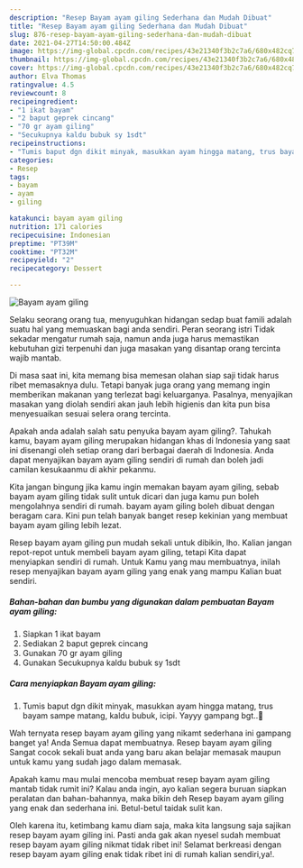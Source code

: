 ```yaml
---
description: "Resep Bayam ayam giling Sederhana dan Mudah Dibuat"
title: "Resep Bayam ayam giling Sederhana dan Mudah Dibuat"
slug: 876-resep-bayam-ayam-giling-sederhana-dan-mudah-dibuat
date: 2021-04-27T14:50:00.484Z
image: https://img-global.cpcdn.com/recipes/43e21340f3b2c7a6/680x482cq70/bayam-ayam-giling-foto-resep-utama.jpg
thumbnail: https://img-global.cpcdn.com/recipes/43e21340f3b2c7a6/680x482cq70/bayam-ayam-giling-foto-resep-utama.jpg
cover: https://img-global.cpcdn.com/recipes/43e21340f3b2c7a6/680x482cq70/bayam-ayam-giling-foto-resep-utama.jpg
author: Elva Thomas
ratingvalue: 4.5
reviewcount: 8
recipeingredient:
- "1 ikat bayam"
- "2 baput geprek cincang"
- "70 gr ayam giling"
- "Secukupnya kaldu bubuk sy 1sdt"
recipeinstructions:
- "Tumis baput dgn dikit minyak, masukkan ayam hingga matang, trus bayam sampe matang, kaldu bubuk, icipi. Yayyy gampang bgt..🥰"
categories:
- Resep
tags:
- bayam
- ayam
- giling

katakunci: bayam ayam giling 
nutrition: 171 calories
recipecuisine: Indonesian
preptime: "PT39M"
cooktime: "PT32M"
recipeyield: "2"
recipecategory: Dessert

---
```



![Bayam ayam giling](https://img-global.cpcdn.com/recipes/43e21340f3b2c7a6/680x482cq70/bayam-ayam-giling-foto-resep-utama.jpg)

Selaku seorang orang tua, menyuguhkan hidangan sedap buat famili adalah suatu hal yang memuaskan bagi anda sendiri. Peran seorang istri Tidak sekadar mengatur rumah saja, namun anda juga harus memastikan kebutuhan gizi terpenuhi dan juga masakan yang disantap orang tercinta wajib mantab.

Di masa  saat ini, kita memang bisa memesan olahan siap saji tidak harus ribet memasaknya dulu. Tetapi banyak juga orang yang memang ingin memberikan makanan yang terlezat bagi keluarganya. Pasalnya, menyajikan masakan yang diolah sendiri akan jauh lebih higienis dan kita pun bisa menyesuaikan sesuai selera orang tercinta. 



Apakah anda adalah salah satu penyuka bayam ayam giling?. Tahukah kamu, bayam ayam giling merupakan hidangan khas di Indonesia yang saat ini disenangi oleh setiap orang dari berbagai daerah di Indonesia. Anda dapat menyajikan bayam ayam giling sendiri di rumah dan boleh jadi camilan kesukaanmu di akhir pekanmu.

Kita jangan bingung jika kamu ingin memakan bayam ayam giling, sebab bayam ayam giling tidak sulit untuk dicari dan juga kamu pun boleh mengolahnya sendiri di rumah. bayam ayam giling boleh dibuat dengan beragam cara. Kini pun telah banyak banget resep kekinian yang membuat bayam ayam giling lebih lezat.

Resep bayam ayam giling pun mudah sekali untuk dibikin, lho. Kalian jangan repot-repot untuk membeli bayam ayam giling, tetapi Kita dapat menyiapkan sendiri di rumah. Untuk Kamu yang mau membuatnya, inilah resep menyajikan bayam ayam giling yang enak yang mampu Kalian buat sendiri.

<!--inarticleads1-->

##### Bahan-bahan dan bumbu yang digunakan dalam pembuatan Bayam ayam giling:

1. Siapkan 1 ikat bayam
1. Sediakan 2 baput geprek cincang
1. Gunakan 70 gr ayam giling
1. Gunakan Secukupnya kaldu bubuk sy 1sdt




<!--inarticleads2-->

##### Cara menyiapkan Bayam ayam giling:

1. Tumis baput dgn dikit minyak, masukkan ayam hingga matang, trus bayam sampe matang, kaldu bubuk, icipi. Yayyy gampang bgt..🥰




Wah ternyata resep bayam ayam giling yang nikamt sederhana ini gampang banget ya! Anda Semua dapat membuatnya. Resep bayam ayam giling Sangat cocok sekali buat anda yang baru akan belajar memasak maupun untuk kamu yang sudah jago dalam memasak.

Apakah kamu mau mulai mencoba membuat resep bayam ayam giling mantab tidak rumit ini? Kalau anda ingin, ayo kalian segera buruan siapkan peralatan dan bahan-bahannya, maka bikin deh Resep bayam ayam giling yang enak dan sederhana ini. Betul-betul taidak sulit kan. 

Oleh karena itu, ketimbang kamu diam saja, maka kita langsung saja sajikan resep bayam ayam giling ini. Pasti anda gak akan nyesel sudah membuat resep bayam ayam giling nikmat tidak ribet ini! Selamat berkreasi dengan resep bayam ayam giling enak tidak ribet ini di rumah kalian sendiri,ya!.

